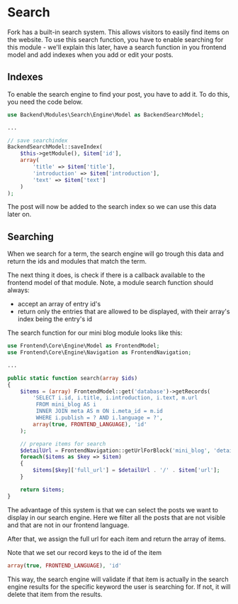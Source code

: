 # Search

Fork has a built-in search system. This allows visitors to easily find items on the website. To use this search function, you have to enable searching for this module - we'll explain this later, have a search function in you frontend model and add indexes when you add or edit your posts.

## Indexes

To enable the search engine to find your post, you have to add it. To do this, you need the code below.

```php
use Backend\Modules\Search\Engine\Model as BackendSearchModel;

...

// save searchindex
BackendSearchModel::saveIndex(
	$this->getModule(), $item['id'],
	array(
		'title' => $item['title'],
		'introduction' => $item['introduction'],
		'text' => $item['text']
	)
);
```

The post will now be added to the search index so we can use this data later on.

## Searching

When we search for a term, the search engine will go trough this data and return the ids and modules that match the term.

The next thing it does, is check if there is a callback available to the frontend model of that module. Note, a module search function should always:

* accept an array of entry id's
* return only the entries that are allowed to be displayed, with their array's index being the entry's id

The search function for our mini blog module looks like this:

```php
use Frontend\Core\Engine\Model as FrontendModel;
use Frontend\Core\Engine\Navigation as FrontendNavigation;

...

public static function search(array $ids)
{
	$items = (array) FrontendModel::get('database')->getRecords(
		'SELECT i.id, i.title, i.introduction, i.text, m.url
		 FROM mini_blog AS i
		 INNER JOIN meta AS m ON i.meta_id = m.id
		 WHERE i.publish = ? AND i.language = ?',
		array(true, FRONTEND_LANGUAGE), 'id'
	);

	// prepare items for search
	$detailUrl = FrontendNavigation::getUrlForBlock('mini_blog', 'detail');
	foreach($items as $key => $item)
	{
		$items[$key]['full_url'] = $detailUrl . '/' . $item['url'];
	}

	return $items;
}
```

The advantage of this system is that we can select the posts we want to display in our search engine. Here we filter all the posts that are not visible and that are not in our frontend language.

After that, we assign the full url for each item and return the array of items.

Note that we set our record keys to the id of the item

```php
array(true, FRONTEND_LANGUAGE), 'id'
```

This way, the search engine will validate if that item is actually in the search engine results for the specific keyword the user is searching for. If not, it will delete that item from the results.
